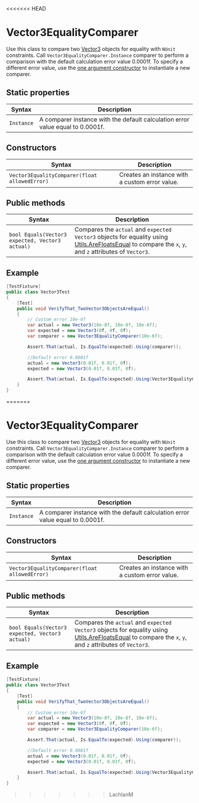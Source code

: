 <<<<<<< HEAD
# Vector3EqualityComparer

Use this class to compare two [Vector3](https://docs.unity3d.com/ScriptReference/Vector3.html) objects for equality with `NUnit` constraints. Call `Vector3EqualityComparer.Instance` comparer to perform a comparison with the default calculation error value 0.0001f. To specify a different error value, use the [one argument constructor](#constructors) to instantiate a new comparer.

## Static properties

| Syntax     | Description                                                  |
| ---------- | ------------------------------------------------------------ |
| `Instance` | A comparer instance with the default calculation error value equal to 0.0001f. |

## Constructors

| Syntax                                        | Description                                    |
| --------------------------------------------- | ---------------------------------------------- |
| `Vector3EqualityComparer(float allowedError)` | Creates an instance with a custom error value. |

## Public methods

| Syntax                                          | Description                                                  |
| ----------------------------------------------- | ------------------------------------------------------------ |
| `bool Equals(Vector3 expected, Vector3 actual)` | Compares the `actual` and `expected` `Vector3` objects for equality using [Utils.AreFloatsEqual](http://todo) to compare the `x`, `y`, and `z` attributes of `Vector3`. |

## Example

```c#
[TestFixture]
public class Vector3Test
{
    [Test]
    public void VerifyThat_TwoVector3ObjectsAreEqual()
    {
        // Custom error 10e-6f
        var actual = new Vector3(10e-8f, 10e-8f, 10e-8f);
        var expected = new Vector3(0f, 0f, 0f);
        var comparer = new Vector3EqualityComparer(10e-6f);

        Assert.That(actual, Is.EqualTo(expected).Using(comparer));

        //Default error 0.0001f
        actual = new Vector3(0.01f, 0.01f, 0f);
        expected = new Vector3(0.01f, 0.01f, 0f);

        Assert.That(actual, Is.EqualTo(expected).Using(Vector3EqualityComparer.Instance));
    }
}
```

=======
# Vector3EqualityComparer

Use this class to compare two [Vector3](https://docs.unity3d.com/ScriptReference/Vector3.html) objects for equality with `NUnit` constraints. Call `Vector3EqualityComparer.Instance` comparer to perform a comparison with the default calculation error value 0.0001f. To specify a different error value, use the [one argument constructor](#constructors) to instantiate a new comparer.

## Static properties

| Syntax     | Description                                                  |
| ---------- | ------------------------------------------------------------ |
| `Instance` | A comparer instance with the default calculation error value equal to 0.0001f. |

## Constructors

| Syntax                                        | Description                                    |
| --------------------------------------------- | ---------------------------------------------- |
| `Vector3EqualityComparer(float allowedError)` | Creates an instance with a custom error value. |

## Public methods

| Syntax                                          | Description                                                  |
| ----------------------------------------------- | ------------------------------------------------------------ |
| `bool Equals(Vector3 expected, Vector3 actual)` | Compares the `actual` and `expected` `Vector3` objects for equality using [Utils.AreFloatsEqual](http://todo) to compare the `x`, `y`, and `z` attributes of `Vector3`. |

## Example

```c#
[TestFixture]
public class Vector3Test
{
    [Test]
    public void VerifyThat_TwoVector3ObjectsAreEqual()
    {
        // Custom error 10e-6f
        var actual = new Vector3(10e-8f, 10e-8f, 10e-8f);
        var expected = new Vector3(0f, 0f, 0f);
        var comparer = new Vector3EqualityComparer(10e-6f);

        Assert.That(actual, Is.EqualTo(expected).Using(comparer));

        //Default error 0.0001f
        actual = new Vector3(0.01f, 0.01f, 0f);
        expected = new Vector3(0.01f, 0.01f, 0f);

        Assert.That(actual, Is.EqualTo(expected).Using(Vector3EqualityComparer.Instance));
    }
}
```

>>>>>>> LachlanM
